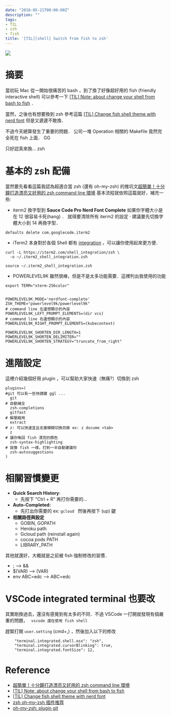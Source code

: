 ```yaml
---
date: "2018-05-21T00:00:00Z"
description: ""
tags:
- TIL
- zsh
- fish
title: '[TIL][shell] Switch from fish to zsh'
---
```




![](../images/2018/zsh.png)

# 摘要

當初玩 Mac 從一開始很痛苦的 bash ，到了換了好像超好用的 fish (friendly interactive shell) 可以參考一下 [[TIL\] Note: about change your shell from bash to fish](http://www.evanlin.com/til-2016-03-28/) ．

當然，之後也有想要換到 zsh 參考這篇 [[TIL\] Change fish shell theme with nerd font](http://www.evanlin.com/til-omf-nerd/) 但是又遲遲不敢換．

不過今天總算發生了重要的問題． 公司一堆 Operation 相關的 Makefile 竟然完全死在 fish 上面．  GG

只好認真來換... zsh

# 基本的 zsh 配備

當然要先看看這篇我認為超適合當 zsh (還有 oh-my-zsh) 的推坑文[超簡單！十分鐘打造漂亮又好用的 zsh command line 環境](https://medium.com/statementdog-engineering/prettify-your-zsh-command-line-prompt-3ca2acc967f)  基本流程就依照這篇就好，補充一些:

- iterm2 換字型到 **Sauce Code Pro Nerd Font Complete** 如果你字體大小是在 12 很容易卡死(hang) ． 就得要清除所有 iterm2 的設定 · 建議要先切換字體大小到 14 再換字型．

```
defaults delete com.googlecode.iterm2
```

- iTerm2 本身對於各個 Shell 都有 [integration](https://www.iterm2.com/documentation-shell-integration.html) ，可以讓你使用起來更方便．

````
curl -L https://iterm2.com/shell_integration/zsh \
  -o ~/.iterm2_shell_integration.zsh

source ~/.iterm2_shell_integration.zsh
````

- POWERLEVEL9K 雖然很棒，但是不是太多功能需要．這裡列出我使用的功能

```
export TERM="xterm-256color"


POWERLEVEL9K_MODE='nerdfont-complete'
ZSH_THEME="powerlevel9k/powerlevel9k"
# command line 左邊想顯示的內容
POWERLEVEL9K_LEFT_PROMPT_ELEMENTS=(dir vcs) 
# command line 右邊想顯示的內容
POWERLEVEL9K_RIGHT_PROMPT_ELEMENTS=(kubecontext) 

POWERLEVEL9K_SHORTEN_DIR_LENGTH=1
POWERLEVEL9K_SHORTEN_DELIMITER=""
POWERLEVEL9K_SHORTEN_STRATEGY="truncate_from_right"
```

# 進階設定

這裡介紹幾個好用 plugin ，可以幫助大家快速（無痛?）切換到 zsh

```
plugins=(
#git 可以有一些快捷鍵 ggl ...
  git
# 自動補全   
  zsh-completions
  gitfast
# 解壓縮用
  extract
# z: 可以快速並且支援模糊切換目錄 ex: z docume <tab>
  z
# 讓你喚回 fish 漂亮的顏色
  zsh-syntax-highlighting
# 就像 fish 一樣，打到一半自動建議你
  zsh-autosuggestions
)
```

# 相關習慣變更 

- **Quick Search History**:
  - 先按下 "Ctrl + R"  再打你需要的...
- **Auto-Completed:**
  - 先打出你需要的 ex: `gcloud ` 然後再按下 (up) 鍵
- **相關路徑與設定**
  - GOBIN, GOPATH
  - Heroku path
  - Gcloud path (reinstall again)
  - cocoa pods PATH
  - LIBRARY_PATH

其他就還好，大概就是之前被 fish 強制修改的習慣．

- ; —> &&
- $(VAR) —> (VAR)
- env ABC=edc  —> ABC=edc

# VSCode integrated terminal 也要改

其實剛換過去，還沒有感覺到有太多的不同．不過 VSCode 一打開就發現有個嚴重的問題， ` vscode 還在使用 fish shell`

趕緊打開 `user.setting` (cmd+,) ，然後加入以下的修改

```
    "terminal.integrated.shell.osx": "zsh",
    "terminal.integrated.cursorBlinking": true,
    "terminal.integrated.fontSize": 12,
```

# Reference

- [超簡單！十分鐘打造漂亮又好用的 zsh command line 環境](https://medium.com/statementdog-engineering/prettify-your-zsh-command-line-prompt-3ca2acc967f)
- [[TIL\] Note: about change your shell from bash to fish](http://www.evanlin.com/til-2016-03-28/)
- [[TIL\] Change fish shell theme with nerd font](http://www.evanlin.com/til-omf-nerd/)
- [zsh oh-my-zsh 插件推荐](https://hufangyun.com/2017/zsh-plugin/)
- [oh-my-zsh: plugin git](https://github.com/robbyrussell/oh-my-zsh/wiki/Plugin:git) 
